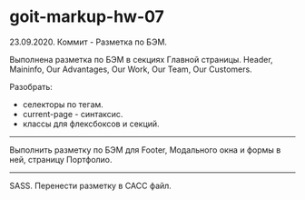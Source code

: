 # goit-markup-hw-07

23.09.2020.
Коммит - Разметка по БЭМ.

Выполнена разметка по БЭМ в секциях Главной страницы. Header, Maininfo, Our Advantages, Our Work, Our Team, Our Customers.

Разобрать:

- селекторы по тегам.
- current-page - синтаксис.
- классы для флексбоксов и секций.

---

Выполнить разметку по БЭМ для Footer, Модального окна и формы в ней, страницу Портфолио.

---

SASS.
Перенести разметку в САСС файл.
